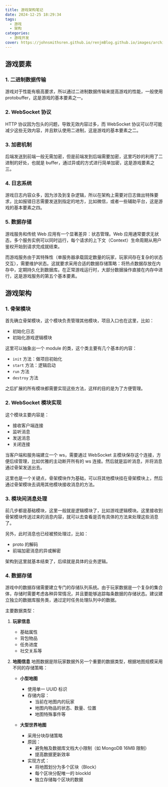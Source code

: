 ```yaml
---
title: 游戏架构笔记
date: 2024-12-25 18:29:34
tags:
  - 游戏
  - 架构
categories:
  - 游戏开发
cover: https://johnsmithsren.github.io/renjmBlog.github.io/images/architecture.png
---
```


## 游戏要素

### 1. 二进制数据传输
游戏对于性能有极高要求，所以通过二进制数据传输来提高游戏的性能，一般使用 protobuffer，这是游戏的基本要素之一。

### 2. WebSocket 协议
HTTP 协议因为包头的问题，导致无效内容过多，而 WebSocket 协议可以尽可能减少这些无效内容，并且默认使用二进制，这是游戏的基本要素之二。

### 3. 加密机制
后端发送到前端一般无需加密，但是前端发到后端需要加密，这里巧妙的利用了二进制的好处，也就是 buffer，通过异或的方式进行简单加密，这是游戏要素之三。

### 4. 日志系统
游戏日志内容众多，因为涉及到复杂逻辑，所以在架构上需要对日志做出特殊要求，比如报错日志需要发送到指定的地方，比如微信，或者一些辅助平台，这是游戏的基本要素之四。

### 5. 数据存储
游戏服务和传统 Web 应用有一个显著差异：状态管理。Web 应用通常要求无状态，多个服务实例可以同时运行，每个请求的上下文（Context）生命周期从用户鉴权开始到请求完成就结束。

而游戏服务由于其特殊性（单服务器承载固定数量的玩家，玩家间存在复杂的状态交互），需要维护状态。这就要求采用合适的数据存储策略：将热点数据存放在内存中，定期持久化到数据库。在正常游戏运行时，大部分数据操作直接在内存中进行，这是游戏服务的第五个基本要素。

## 游戏架构

### 1. 骨架模块
首先确立骨架模块，这个模块负责管理其他模块，项目入口也在这里，比如：
- 初始化日志
- 初始化游戏逻辑模块

这里可以抽象出一个 module 的类，这个类主要有几个基本的内容：
- `init` 方法：做项目初始化
- `start` 方法：逻辑启动
- `run` 方法
- `destroy` 方法

之后扩展的所有模块都需要实现这些方法，这样的目的是为了方便管理。

### 2. WebSocket 模块实现
这个模块主要内容是：
- 接收客户端连接
- 监听消息
- 发送消息
- 关闭连接

当客户端和服务端建立一个 ws，需要通过 WebSocket 主模块保存这个连接，方便后续管理，比如优雅的主动断开所有的 ws 连接。然后就是监听消息，并将消息通过骨架发送出去。

这里也是一个关键点，骨架模块作为基础，可以将其他模块挂在骨架模块上，然后通过骨架模块去调用其他模块接收消息的方法。

### 3. 模块间消息处理
前几步都是基础模块，这里一般就是逻辑模块了，比如游戏逻辑模块。这里接收到骨架模块传送过来的消息内容，就可以去查看是否有具体的方法来处理这些消息了。

另外，此时消息也已经被预处理过，比如：
- proto 的解码
- 前端加密消息的异或解密

架构到这里就基本结束了，后续就是具体的业务逻辑。

### 4. 数据存储
游戏中的数据存储需要建立专门的存储队列系统。由于玩家数据是一个复杂的集合体，存储时需要考虑各种异常情况，并且要能够追踪每条数据的存储状态。建议建立独立的数据库服务类，通过定时任务处理队列中的数据。

主要数据类型：

1. **玩家信息**
   - 基础属性
   - 背包物品
   - 任务进度
   - 社交关系等

2. **地图信息**
   地图数据是除玩家数据外另一个重要的数据类型，根据地图规模采用不同的存储策略：

   - **小型地图**
     - 使用单一 UUID 标识
     - 存储内容：
       - 当前在地图内的玩家
       - 地图内物品的状态、数量、位置
       - 地图特殊事件等

   - **大型世界地图**
     - 采用分块存储策略
     - 原因：
       - 避免触及数据库文档大小限制（如 MongoDB 16MB 限制）
       - 提高数据更新效率
     - 实现方式：
       - 将地图划分为多个区块（Block）
       - 每个区块分配唯一的 blockId
       - 独立存储每个区块的数据